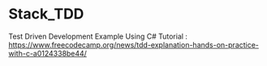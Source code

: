 # Stack_TDD
Test Driven Development Example Using C#
Tutorial :
https://www.freecodecamp.org/news/tdd-explanation-hands-on-practice-with-c-a0124338be44/
